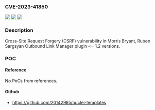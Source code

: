 ### [CVE-2023-41850](https://cve.mitre.org/cgi-bin/cvename.cgi?name=CVE-2023-41850)
![](https://img.shields.io/static/v1?label=Product&message=Outbound%20Link%20Manager&color=blue)
![](https://img.shields.io/static/v1?label=Version&message=n%2Fa%3C%3D%201.2%20&color=brighgreen)
![](https://img.shields.io/static/v1?label=Vulnerability&message=CWE-352%20Cross-Site%20Request%20Forgery%20(CSRF)&color=brighgreen)

### Description

Cross-Site Request Forgery (CSRF) vulnerability in Morris Bryant, Ruben Sargsyan Outbound Link Manager plugin <= 1.2 versions.

### POC

#### Reference
No PoCs from references.

#### Github
- https://github.com/20142995/nuclei-templates

